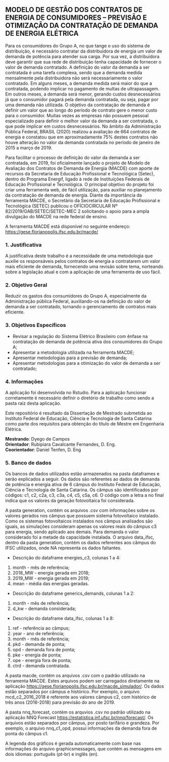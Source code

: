 ## MODELO DE GESTÃO DOS CONTRATOS DE ENERGIA DE CONSUMIDORES – PREVISÃO E OTIMIZAÇÃO DA CONTRATAÇÃO DE DEMANDA DE ENERGIA ELÉTRICA

Para os consumidores do Grupo A, no que tange o uso do sistema de distribuição, é necessário contratar da distribuidora de energia um valor de demanda de potência para
atender sua carga. Por sua vez, a distribuidora deve garantir que sua rede de distribuição tenha capacidade de fornecer o valor de demanda contratado.
A definição do valor da demanda a ser contratada é uma tarefa complexa, sendo que a demanda medida mensalmente pela distribuidora não será necessariamente o
valor contratado. Em alguns meses, a demanda medida será maior do que a contratada, podendo implicar no pagamento de multas de ultrapassagem. Em outros meses, a demanda será menor, gerando custos desnecessários já que o consumidor pagará pela demanda
contratada, ou seja, pagar por uma demanda não utilizada. O objetivo da contratação de demanda é definir um valor que ao longo do período de contrato gere o menor custo para
o consumidor. Muitas vezes as empresas não possuem pessoal especializado para definir o melhor valor da demanda a ser contratada, o que pode implicar em custos desnecessários.
No âmbito da Administração Pública Federal, BRASIL (2020) realizou a avaliação de 664 contratos de energia e constatou que em aproximadamente 75% destes contratos não houve
alteração no valor da demanda contratada no período de janeiro de 2015 a março de 2019.

Para facilitar o processo de definição do valor da demanda a ser contratada, em 2019, foi oficialmente lançado o projeto de Modelo de Avaliação dos Contratos de 
Demanda de Energia (MACDE) com aporte de recursos da Secretaria de Educação Profissional e Tecnológica (Setec), dentro do Programa Energif, ligado à rede de Instituições
Federais de Educação Profissional e Tecnológica. O principal objetivo do projeto foi criar uma ferramenta web, de fácil utilização, para auxiliar no planejamento da contratação
de demanda de energia. Diante da importância da ferramenta MACDE, o Secretário da Secretaria de Educação Profissional e Tecnológica (SETEC) publicou o OFÍCIOCIRCULAR Nº 82/2019/GAB/SETEC/SETEC-MEC 2 solicitando o apoio para a ampla
divulgação do MACDE na rede federal de ensino.

A ferramenta MACDE está disponível no seguinte endereço:
https://gese.florianopolis.ifsc.edu.br/macde/

### 1. Justificativa
A justificativa deste trabalho é a necessidade de uma metodologia que auxilie os responsáveis pelos contratos de energia a contratarem um valor mais eficiente de demanda,
fornecendo uma revisão sobre tema, norteando sobre a legislação atual e com a aplicação de uma ferramenta de uso fácil. 

### 2. Objetivo Geral
Reduzir os gastos dos consumidores do Grupo A, especialmente da Administração pública Federal, auxiliando-os na definição do valor de demanda a ser contratado, tornando o gerenciamento de contratos mais eficiente.

###  3. Objetivos Específicos
- Revisar a regulação do Sistema Elétrico Brasileiro com ênfase na contratação de
demanda de potência ativa dos consumidores do Grupo A;
- Apresentar a metodologia utilizada na ferramenta MACDE;
- Apresentar metodologias para a previsão de demanda;
- Apresentar metodologias para a otimização do valor de demanda a ser contratado;

### 4. Informações
A aplicação foi desenvolvida no Rstudio. Para a aplicação funcionar corretamente é necessário definir o diretório de trabalho como sendo a pasta raiz desta aplicação.

Este repositório é resultado da Dissertação de Mestrado submetida ao Instituto Federal de Educação, Ciência e Tecnologia de Santa Catarina como parte dos requisitos para
obtenção do título de Mestre em Engenharia Elétrica.

**Mestrando**: Dyego de Campos\
**Orientador**: Rubipiara Cavalcante Fernandes, D. Eng.\
**Coorientador**: Daniel Tenfen, D. Eng

###  5. Banco de dados
Os bancos de dados utilizados estão armazenados na pasta dataframes e serão explicados a seguir. Os dados são referentes ao dados de demanda de potência e energia ativa de 6 câmpus do Instituto Federal de Educação, Ciência e Tecnologia de Santa Catarina. Os câmpus são identificados por códigos: c1, c2, c2a, c3, c3a, c4, c5, c5a, c6. O código com a letra a no final indica que os valores da geração fotovoltaica foi considerada.

A pasta generation, contém os arquivos .csv com informações sobre os valores gerados nos câmpus que possuem sistema fotovoltaico instalado. Como os sistemas fotovoltaicos instalados nos câmpus analisados são iguais, as simulações consideram apenas os valores reais do câmpus c3 para energia, sendo aplicado aos demais. Para demanda o valor considerado foi a metade da capacidade instalada. O arquivo data_ifsc, dentro da pasta generation, contém os dados referentes aos câmpus do IFSC utilizados, onde NA representa os dados faltantes.

- Descrição do dataframe energies_c3, colunas 1 a 4:
1. month - mês de referência;
2. 2018_MW - energia gerada em 2018;
3. 2019_MW - energia gerada em 2019;
4. mean - média das energias geradas.

- Descrição do dataframe generics_demands, colunas 1 a 2:
1. month - mês de referência;
2. d_kw - demanda considerada;

- Descrição do dataframe data_ifsc, colunas 1 a 8:
1. ref - referência ao câmpus;
2. year - ano de referência;
3. month - mês de referência;
4. pkd - demanda de ponta;
5. opd - demanda fora de ponta;
6. pke - energia de ponta;
7. ope - energia fora de ponta;
8. ctrd - demanda contratada.

A pasta macde, contém os arquivos .csv com o padrão utilizado na ferramenta MACDE. Estes arquivos podem ser carregados diretamente na aplicação https://gese.florianopolis.ifsc.edu.br/macde_simulador/. Os dados estão separados por câmpus e histórico. Por exemplo, o arquivo mcd_c2_2016_2018 é referente aos valores câmpus c2, com histórico de três anos (2016-2018) para previsão do ano de 2019.

A pasta nnq_forecast, contém os arquvios .csv no padrão utilizado na aplicação NNQ Forecast https://estatistica.inf.ufsc.br/nnq/forecast/. Os arquivos estão separados por câmpus, por posto tarifário e grandeza. Por exemplo, o arquivo nnq_c1_opd, possui informações da demanda fora de ponta do câmpus c1.

A legenda dos gráficos é gerada automaticamente com base nas informações do arquivo graphicsmessages, que contém as mensagens em dois idiomas: português (pt-br) e inglês (en).

